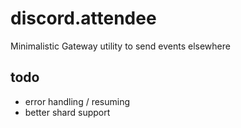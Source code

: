 # discord.attendee
Minimalistic Gateway utility to send events elsewhere

## todo
- error handling / resuming
- better shard support

